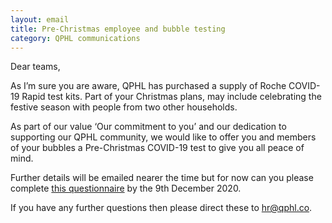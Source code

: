 ```yaml
---
layout: email
title: Pre-Christmas employee and bubble testing
category: QPHL communications
---
```


Dear teams,

As I’m sure you are aware, QPHL has purchased a supply of Roche COVID-19 Rapid test kits.  Part of your Christmas plans, may include celebrating the festive season with people from two other households.

As part of our value ‘Our commitment to you’ and our dedication to supporting our QPHL community, we would like to offer you and members of your bubbles a Pre-Christmas COVID-19 test to give you all peace of mind.

Further details will be emailed nearer the time but for now can you please complete [this questionnaire](https://forms.office.com/Pages/ResponsePage.aspx?id=R77BsNirjESm4LHvZaFuruQo8dorEflGmIVFuETxR15UN09SRVlJTkZPQjRQR1pCRkpLOTNFTTVFQy4u) by the 9th December 2020.

If you have any further questions then please direct these to [hr@qphl.co](mailto:hr@qphl.co).